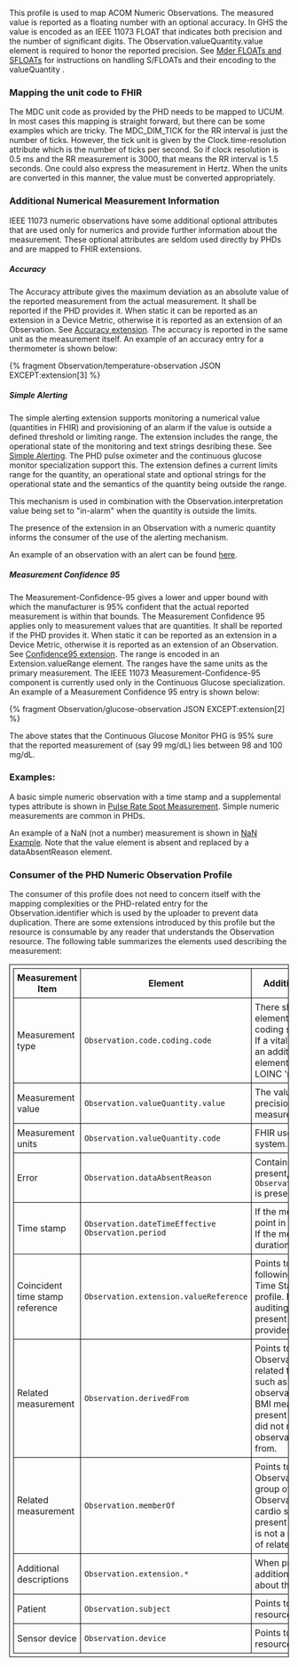 This profile is used to map ACOM Numeric Observations.  The measured value is reported as a floating number with an optional accuracy. In GHS the value is encoded as an IEEE 11073 FLOAT that indicates both precision and the number of significant digits. The Observation.valueQuantity.value element is required to honor the reported precision. See [Mder FLOATs and SFLOATs](MderFLOATsandSFLOATs.html) for instructions on handling S/FLOATs and their encoding to the valueQuantity .

### Mapping the unit code to FHIR
The MDC unit code as provided by the PHD needs to be mapped to UCUM. In most cases this mapping is straight forward, but there can be some examples which are tricky. The MDC_DIM_TICK for the RR interval is just the number of ticks. However, the tick unit is given by the Clock.time-resolution attribute which is the number of ticks per second. So if clock resolution is 0.5 ms and the RR measurement is 3000, that means the RR interval is 1.5 seconds. One could also express the measurement in Hertz. When the units are converted in this manner, the value must be converted appropriately.

<style>table, th, td {
border: 1px solid black;
border-collapse:collapse;
padding: 6px;}</style>

### Additional Numerical Measurement Information
IEEE 11073 numeric observations have some additional optional attributes that are used only for numerics and provide further information about the measurement. 
These optional attributes are seldom used directly by PHDs and are mapped to FHIR extensions. 

##### Accuracy
The Accuracy attribute gives the maximum deviation as an absolute value of the reported measurement from the actual measurement. It shall be reported if the PHD provides it. When static it can be reported as an extension in a Device Metric, otherwise it is reported as an extension of an Observation.  See [Accuracy extension](StructureDefinition-Accuracy.html).
The accuracy is reported in the same unit as the measurement itself. An example of an accuracy entry for a thermometer is shown below:

{% fragment Observation/temperature-observation JSON EXCEPT:extension[3] %}

##### Simple Alerting
The simple alerting extension supports monitoring a numerical value (quantities in FHIR) and provisioning of an alarm if the value is outside a defined threshold or limiting range. The extension includes the range, the operational state of the monitoring and text strings desribing these. See [Simple Alerting](StructureDefinition-SimpleAlerting.html). The PHD pulse oximeter and the continuous glucose monitor specialization support this.
The extension defines a current limits range for the quantity, an operational state and optional strings for the operational state  and the semantics of the quantity being outside the range. 

This mechanism is used in combination with the Observation.interpretation value being set to "in-alarm" when the quantity is outside the limits. 

The presence of the extension in an Observation with a numeric quantity informs the consumer of the use of the alerting mechanism.

An example of an observation with an alert can be found [here](Observation-numeric-spo2-alarm.json.html).

##### Measurement Confidence 95
The Measurement-Confidence-95 gives a lower and upper bound with which the manufacturer is 95% confident that the actual reported measurement is within that bounds. The Measurement Confidence 95 applies only to measurement values that are quantities. 
It shall be reported if the PHD provides it. When static it can be reported as an extension in a Device Metric, otherwise it is reported as an extension of an Observation. See [Confidence95 extension](StructureDefinition-Confidence95.html). The range is encoded in an Extension.valueRange element. The ranges have the same units as the primary measurement.
The IEEE 11073 Measurement-Confidence-95 component is currently used only in the Continuous Glucose specialization.  An example of a Measurement Confidence 95 entry is shown below:

{% fragment Observation/glucose-observation JSON EXCEPT:extension[2] %}

The above states that the Continuous Glucose Monitor PHG is 95% sure that the reported measurement of (say 99 mg/dL) lies between 98 and 100 mg/dL.

### Examples:
A basic simple numeric observation with a time stamp and a supplemental types attribute is shown in [Pulse Rate Spot Measurement](Observation-numeric-spotnumeric.html). Simple numeric measurements are common in PHDs.

An example of a NaN (not a number) measurement is shown in [NaN Example](Observation-numeric-observation-not-a-number.html). Note that the value element is absent and replaced by a dataAbsentReason element.

### Consumer of the PHD Numeric Observation Profile
The consumer of this profile does not need to concern itself with the mapping complexities or the PHD-related entry for the Observation.identifier which is used by the uploader to prevent data duplication. There are some extensions introduced by this profile but the resource is consumable by any reader that understands the Observation resource. The following table summarizes the elements used describing the measurement:

| **Measurement Item**         | **Element**                              | **Additional Information**                                                                                     |
|-------------------------------|------------------------------------------|-----------------------------------------------------------------------------------------------------------------|
| Measurement type              | `Observation.code.coding.code`          | There shall be one coding element using the MDC coding system.<br>If a vital sign, there will be an additional coding element using one of the LOINC 'magic' codes. |
| Measurement value             | `Observation.valueQuantity.value`       | The value has the precision of the original. measurement.                                                               |
| Measurement units             | `Observation.valueQuantity.code`        | FHIR uses UCUM coding. system.                                                                                       |
| Error                         | `Observation.dataAbsentReason`          | Contains error code. If present, no `Observation.valueQuantity` is present.                                    |
| Time stamp                    | `Observation.dateTimeEffective`<br>`Observation.period` | If the measurement is a point in time.<br>If the measurement has a duration.                                   |
| Coincident time stamp reference | `Observation.extension.valueReference` | Points to an Observation following the Coincident Time Stamp Observation profile. For time quality auditing purposes. Not present if the sensor provides no time stamp. |
| Related measurement           | `Observation.derivedFrom`               | Points to PHD Observations that are related to this Observation, such as a height observation related to a BMI measurement. Not present if the observation did not reference other observations it is derived from. |
| Related measurement           | `Observation.memberOf`                  | Points to a PHD Observation that reports a group of related Observations, such as a cardio session. Not present if the observation is not a member of a group of related measurements. |
| Additional descriptions       | `Observation.extension.*`               | When present it contains additional information about the measurement.                       |
| Patient                       | `Observation.subject`                   | Points to the Patient resource.                                                                                |
| Sensor device                 | `Observation.device`                    | Points to the Device resource.                                                                                 |
